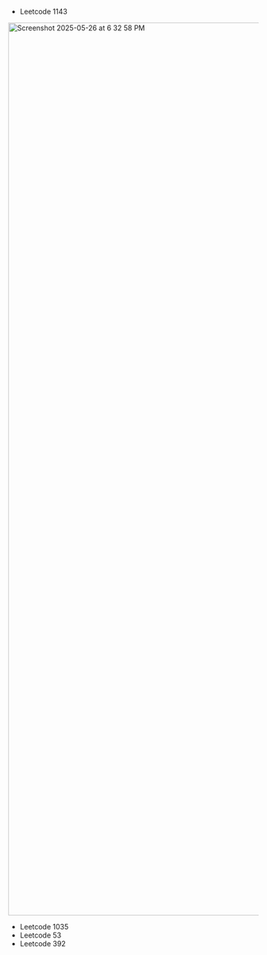 - Leetcode 1143
<img width="1792" alt="Screenshot 2025-05-26 at 6 32 58 PM" src="https://github.com/user-attachments/assets/ac503e02-5d15-4667-9a5d-d8b33e56a046" />

- Leetcode 1035
- Leetcode 53
- Leetcode 392
